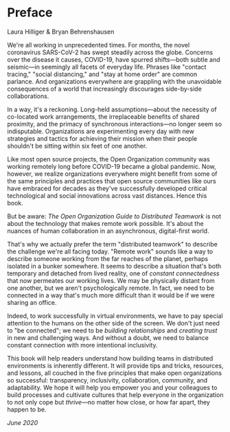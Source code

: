 # Preface
Laura Hilliger & Bryan Behrenshausen

We're all working in unprecedented times. For months, the novel coronavirus SARS-CoV-2 has swept steadily across the globe. Concerns over the disease it causes, COVID-19, have spurred shifts—both subtle and seismic—in seemingly all facets of everyday life. Phrases like "contact tracing," "social distancing," and "stay at home order" are common parlance. And organizations everywhere are grappling with the unavoidable consequences of a world that increasingly discourages side-by-side collaborations.

In a way, it's a reckoning. Long-held assumptions—about the necessity of co-located work arrangements, the irreplaceable benefits of shared proximity, and the primacy of synchronous interactions—no longer seem so indisputable. Organizations are experimenting every day with new strategies and tactics for achieving their mission when their people shouldn't be sitting within six feet of one another.

Like most open source projects, the Open Organization community was working remotely long before COVID-19 became a global pandemic. Now, however, we realize organizations everywhere might benefit from some of the same principles and practices that open source communities like ours have embraced for decades as they've successfully developed critical technological and social innovations across vast distances. Hence this book.

But be aware: *The Open Organization Guide to Distributed Teamwork* is not about the technology that makes remote work possible. It's about the nuances of human collaboration in an asynchronous, digital-first world.

That's why we actually prefer the term "distributed teamwork" to describe the challenge we're all facing today. "Remote work" sounds like a way to describe someone working from the far reaches of the planet, perhaps isolated in a bunker somewhere. It seems to describe a situation that's both temporary and detached from lived reality, one of *constant connectedness* that now permeates our working lives. We may be physically distant from one another, but we aren't psychologically remote. In fact, we need to be connected in a way that's much more difficult than it would be if we were sharing an office.

Indeed, to work successfully in virtual environments, we have to pay special attention to the humans on the other side of the screen. We don't just need to "be connected"; we need to be *building relationships* and *creating trust* in new and challenging ways. And without a doubt, we need to balance constant connection with more intentional inclusivity.

This book will help readers understand how building teams in distributed environments is inherently different. It will provide tips and tricks, resources, and lessons, all couched in the five principles that make open organizations so successful: transparency, inclusivity, collaboration, community, and adaptability. We hope it will help you empower you and your colleagues to build processes and cultivate cultures that help everyone in the organization to not only cope but *thrive*—no matter how close, or how far apart, they happen to be.

_June 2020_
